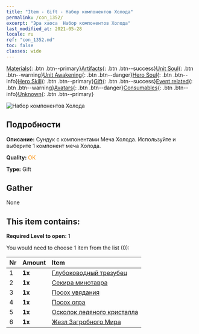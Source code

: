 ```yaml
---
title: "Item - Gift - Набор компонентов Холода"
permalink: /con_1352/
excerpt: "Эра хаоса  Набор компонентов Холода"
last_modified_at: 2021-05-28
locale: ru
ref: "con_1352.md"
toc: false
classes: wide
---
```

 [Materials](/ItemsRU/){: .btn .btn--primary}[Artifacts](/ItemsRU/Artifacts/){: .btn .btn--success}[Unit Soul](/ItemsRU/UnitSoul/){: .btn .btn--warning}[Unit Awakening](/ItemsRU/UnitAwakening/){: .btn .btn--danger}[Hero Soul](/ItemsRU/HeroSoul/){: .btn .btn--info}[Hero Skill](/ItemsRU/HeroSkill/){: .btn .btn--primary}[Gift](/ItemsRU/Gift/){: .btn .btn--success}[Event related](/ItemsRU/Events/){: .btn .btn--warning}[Avatars](/ItemsRU/Avatars/){: .btn .btn--danger}[Consumables](/ItemsRU/Consumables/){: .btn .btn--info}[Unknown](/ItemsRU/Unknown/){: .btn .btn--primary}

 ![Набор компонентов Холода](/images/t/i_906029.png)

## Подробности
 **Описание:** Сундук с компонентами Меча Холода. Используйте и выберите 1 компонент меча Холода.

 **Quality:** <span style="color: #FF8C00">OK</span>

 **Type:** Gift

## Gather

  None

## This item contains:

 **Required Level to open:** 1

 You would need to choose 1 item from the list (0):

  | Nr | Amount |     Item    |
  |:---|:-------|:------------|
  | 1 |  **1x** | [Глубоководный трезубец](/ItemsRU/art_160/) |  | 
  | 2 |  **1x** | [Секира минотавра](/ItemsRU/art_161/) |  | 
  | 3 |  **1x** | [Посох увядания](/ItemsRU/art_162/) |  | 
  | 4 |  **1x** | [Посох огра](/ItemsRU/art_163/) |  | 
  | 5 |  **1x** | [Осколок ледяного кристалла](/ItemsRU/art_164/) |  | 
  | 6 |  **1x** | [Жезл Загробного Мира](/ItemsRU/art_165/) |  | 
